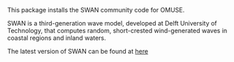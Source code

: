 This package installs the SWAN community code for OMUSE.

SWAN is a third-generation wave model, developed at Delft University of Technology, that computes random, short-crested wind-generated waves in coastal regions and inland waters.

The latest version of SWAN can be found at [here](http://swanmodel.sourceforge.net)
